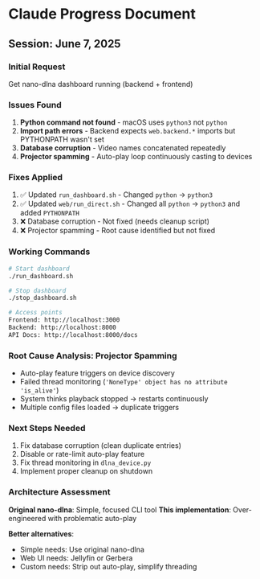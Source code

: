 # Claude Progress Document

## Session: June 7, 2025

### Initial Request
Get nano-dlna dashboard running (backend + frontend)

### Issues Found
1. **Python command not found** - macOS uses `python3` not `python`
2. **Import path errors** - Backend expects `web.backend.*` imports but PYTHONPATH wasn't set
3. **Database corruption** - Video names concatenated repeatedly
4. **Projector spamming** - Auto-play loop continuously casting to devices

### Fixes Applied
1. ✅ Updated `run_dashboard.sh` - Changed `python` → `python3`
2. ✅ Updated `web/run_direct.sh` - Changed all `python` → `python3` and added `PYTHONPATH`
3. ❌ Database corruption - Not fixed (needs cleanup script)
4. ❌ Projector spamming - Root cause identified but not fixed

### Working Commands
```bash
# Start dashboard
./run_dashboard.sh

# Stop dashboard  
./stop_dashboard.sh

# Access points
Frontend: http://localhost:3000
Backend: http://localhost:8000
API Docs: http://localhost:8000/docs
```

### Root Cause Analysis: Projector Spamming
- Auto-play feature triggers on device discovery
- Failed thread monitoring (`'NoneType' object has no attribute 'is_alive'`)
- System thinks playback stopped → restarts continuously
- Multiple config files loaded → duplicate triggers

### Next Steps Needed
1. Fix database corruption (clean duplicate entries)
2. Disable or rate-limit auto-play feature
3. Fix thread monitoring in `dlna_device.py`
4. Implement proper cleanup on shutdown

### Architecture Assessment
**Original nano-dlna**: Simple, focused CLI tool
**This implementation**: Over-engineered with problematic auto-play

**Better alternatives**:
- Simple needs: Use original nano-dlna
- Web UI needs: Jellyfin or Gerbera
- Custom needs: Strip out auto-play, simplify threading